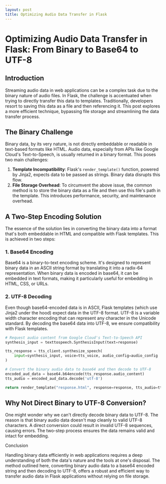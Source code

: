 ```yaml
---
layout: post
title: Optimizing Audio Data Transfer in Flask
---
```

# Optimizing Audio Data Transfer in Flask: From Binary to Base64 to UTF-8

## Introduction

Streaming audio data in web applications can be a complex task due to the binary nature of audio files. In Flask, the challenge is accentuated when trying to directly transfer this data to templates. Traditionally, developers resort to saving this data as a file and then referencing it. This post explores a more efficient technique, bypassing file storage and streamlining the data transfer process.

## The Binary Challenge

Binary data, by its very nature, is not directly embeddable or readable in text-based formats like HTML. Audio data, especially from APIs like Google Cloud's Text-to-Speech, is usually returned in a binary format. This poses two main challenges:

1. **Template Incompatibility**: Flask's `render_template()` function, powered by Jinja2, expects data to be passed as strings. Binary data disrupts this flow.
2. **File Storage Overhead**: To circumvent the above issue, the common method is to store the binary data as a file and then use this file's path in the template. This introduces performance, security, and maintenance overhead.

## A Two-Step Encoding Solution

The essence of the solution lies in converting the binary data into a format that's both embeddable in HTML and compatible with Flask templates. This is achieved in two steps:

### 1. Base64 Encoding

Base64 is a binary-to-text encoding scheme. It's designed to represent binary data in an ASCII string format by translating it into a radix-64 representation. When binary data is encoded in base64, it can be embedded in text formats, making it particularly useful for embedding in HTML, CSS, or URLs.

### 2. UTF-8 Decoding

Even though base64-encoded data is in ASCII, Flask templates (which use Jinja2 under the hood) expect data in the UTF-8 format. UTF-8 is a variable width character encoding that can represent any character in the Unicode standard. By decoding the base64 data into UTF-8, we ensure compatibility with Flask templates.

```python
# Request audio content from Google Cloud's Text-to-Speech API
synthesis_input = texttospeech.SynthesisInput(text=response)

tts_response = tts_client.synthesize_speech(
    input=synthesis_input, voice=tts_voice, audio_config=audio_config
)

# Convert the binary audio data to base64 and then decode to UTF-8
encoded_aud_data = base64.b64encode(tts_response.audio_content)
tts_audio = encoded_aud_data.decode('utf-8')

return render_template("response.html", response=response, tts_audio=tts_audio)
```

## Why Not Direct Binary to UTF-8 Conversion?

One might wonder why we can't directly decode binary data to UTF-8. The reason is that binary audio data doesn't map cleanly to valid UTF-8 characters. A direct conversion could result in invalid UTF-8 sequences, causing errors. The two-step process ensures the data remains valid and intact for embedding.

Conclusion

Handling binary data efficiently in web applications requires a deep understanding of both the data's nature and the tools at one's disposal. The method outlined here, converting binary audio data to a base64 encoded string and then decoding to UTF-8, offers a robust and efficient way to transfer audio data in Flask applications without relying on file storage.
